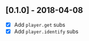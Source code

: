 [0.1.0] - 2018-04-08
--------------------
- [x] Add `player.get` subs
- [x] Add `player.identify` subs
